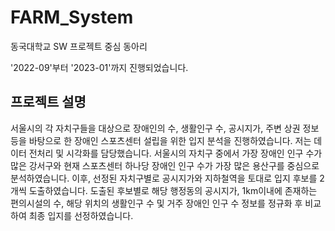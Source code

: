 # FARM_System
동국대학교 SW 프로젝트 중심 동아리  

'2022-09'부터 '2023-01'까지 진행되었습니다.  

## 프로젝트 설명
서울시의 각 자치구들을 대상으로 장애인의 수, 생활인구 수, 공시지가, 주변 상권 정보 등을 바탕으로 한 장애인 스포츠센터 설립을 위한 입지 분석을 진행하였습니다. 저는 데이터 전처리 및 시각화를 담당했습니다. 서울시의 자치구 중에서 가장 장애인 인구 수가 많은 강서구와 현재 스포츠센터 하나당 장애인 인구 수가 가장 많은 용산구를 중심으로 분석하였습니다. 이후, 선정된 자치구별로 공시지가와 지하철역을 토대로 입지 후보를 2개씩 도출하였습니다. 도출된 후보별로 해당 행정동의 공시지가, 1km이내에 존재하는 편의시설의 수, 해당 위치의 생활인구 수 및 거주 장애인 인구 수 정보를 정규화 후 비교하여 최종 입지를 선정하였습니다.

